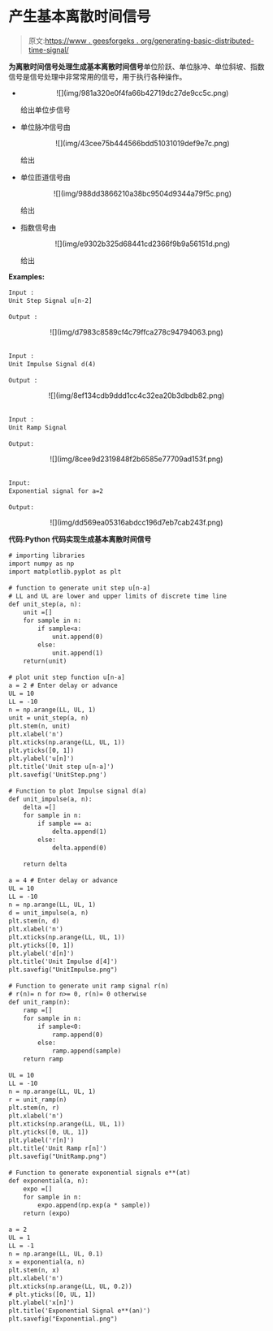 # 产生基本离散时间信号

> 原文:[https://www . geesforgeks . org/generating-basic-distributed-time-signal/](https://www.geeksforgeeks.org/generating-basic-discrete-time-signals/)

**为离散时间信号处理生成基本离散时间信号**单位阶跃、单位脉冲、单位斜坡、指数信号是信号处理中非常常用的信号，用于执行各种操作。

*   <center>![](img/981a320e0f4fa66b42719dc27de9cc5c.png)</center>

    给出单位步信号
*   单位脉冲信号由

    <center>![](img/43cee75b444566bdd51031019def9e7c.png)</center>

    给出
*   单位匝道信号由

    <center>![](img/988dd3866210a38bc9504d9344a79f5c.png)</center>

    给出
*   指数信号由

    <center>![](img/e9302b325d68441cd2366f9b9a56151d.png)</center>

    给出

**Examples:**

```
Input :
Unit Step Signal u[n-2]

Output :

```

<center>![](img/d7983c8589cf4c79ffca278c94794063.png)</center>

```

Input :
Unit Impulse Signal d(4)

Output :

```

<center>![](img/8ef134cdb9ddd1cc4c32ea20b3dbdb82.png)</center>

```

Input :
Unit Ramp Signal

Output: 

```

<center>![](img/8cee9d2319848f2b6585e77709ad153f.png)</center>

```

Input:
Exponential signal for a=2

Output: 

```

<center>![](img/dd569ea05316abdcc196d7eb7cab243f.png)</center>

**代码:Python 代码实现生成基本离散时间信号**

```
# importing libraries
import numpy as np
import matplotlib.pyplot as plt

# function to generate unit step u[n-a]
# LL and UL are lower and upper limits of discrete time line
def unit_step(a, n):
    unit =[]
    for sample in n:
        if sample<a:
            unit.append(0)
        else:
            unit.append(1)
    return(unit)

# plot unit step function u[n-a]
a = 2 # Enter delay or advance
UL = 10
LL = -10
n = np.arange(LL, UL, 1)
unit = unit_step(a, n)
plt.stem(n, unit)
plt.xlabel('n')
plt.xticks(np.arange(LL, UL, 1))
plt.yticks([0, 1])
plt.ylabel('u[n]')
plt.title('Unit step u[n-a]')
plt.savefig('UnitStep.png')

# Function to plot Impulse signal d(a)
def unit_impulse(a, n):
    delta =[]
    for sample in n:
        if sample == a:
            delta.append(1)
        else:
            delta.append(0)

    return delta

a = 4 # Enter delay or advance
UL = 10
LL = -10
n = np.arange(LL, UL, 1)
d = unit_impulse(a, n)
plt.stem(n, d)
plt.xlabel('n')
plt.xticks(np.arange(LL, UL, 1))
plt.yticks([0, 1])
plt.ylabel('d[n]')
plt.title('Unit Impulse d[4]')
plt.savefig("UnitImpulse.png")

# Function to generate unit ramp signal r(n)
# r(n)= n for n>= 0, r(n)= 0 otherwise
def unit_ramp(n):
    ramp =[]
    for sample in n:
        if sample<0:
            ramp.append(0)
        else:
            ramp.append(sample)
    return ramp

UL = 10
LL = -10
n = np.arange(LL, UL, 1)
r = unit_ramp(n)
plt.stem(n, r)
plt.xlabel('n')
plt.xticks(np.arange(LL, UL, 1))
plt.yticks([0, UL, 1])
plt.ylabel('r[n]')
plt.title('Unit Ramp r[n]')
plt.savefig("UnitRamp.png")

# Function to generate exponential signals e**(at)
def exponential(a, n):
    expo =[]
    for sample in n:
        expo.append(np.exp(a * sample))
    return (expo)

a = 2
UL = 1
LL = -1
n = np.arange(LL, UL, 0.1)
x = exponential(a, n)
plt.stem(n, x)
plt.xlabel('n')
plt.xticks(np.arange(LL, UL, 0.2))
# plt.yticks([0, UL, 1])
plt.ylabel('x[n]')
plt.title('Exponential Signal e**(an)')
plt.savefig("Exponential.png")
```